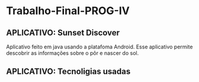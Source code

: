 # Trabalho-Final-PROG-IV

## APLICATIVO: Sunset Discover

Aplicativo feito em java usando a platafoma Android. Esse aplicativo permite descobrir as informações sobre o pôr e nascer do sol.

## APLICATIVO: Tecnoligias usadas

